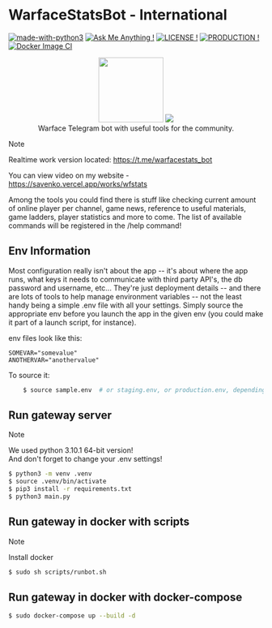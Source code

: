 # WarfaceStatsBot - International
[![made-with-python3](https://img.shields.io/badge/Made%20with-Python-1f425f.svg)](https://www.python.org/)
[![Ask Me Anything !](https://img.shields.io/badge/Ask%20me-anything-1abc9c.svg)](https://github.com/denver-code/warfacestats_bot/issues/new)
[![LICENSE !](https://img.shields.io/github/license/denver-code/warfacestats_bot)](https://github.com/denver-code/warfacestats_bot/blob/master/LICENSE) 
[![PRODUCTION !](https://img.shields.io/badge/Production-1f425f.svg)](https://t.me/warfacestats_bot) 
[![Docker Image CI](https://github.com/denver-code/warfacestats_bot/actions/workflows/docker-image.yml/badge.svg)](https://github.com/denver-code/warfacestats_bot/actions/workflows/docker-image.yml)
<p align="center">
    <a href="https://wf.my.com"><img height="128" src="https://i.imgur.com/AB5fREI.png"></a> <a href="https://discord.com"><img src="https://telegram.org/img/t_logo.png?1"></a> <br>
    Warface Telegram bot with useful tools for the community.
</p>

> [!NOTE]   
> Realtime work version located: https://t.me/warfacestats_bot  

You can view video on my website - https://savenko.vercel.app/works/wfstats
   
Among the tools you could find there is stuff like checking
current amount of online player per channel, game news,
reference to useful materials, game ladders, player statistics
and more to come. The list of available commands will be registered in the /help command!

## Env Information
Most configuration really isn't about the app -- it's about where the app runs, what keys it needs to communicate with third party API's, the db password and username, etc... They're just deployment details -- and there are lots of tools to help manage environment variables -- not the least handy being a simple .env file with all your settings. Simply source the appropriate env before you launch the app in the given env (you could make it part of a launch script, for instance).

env files look like this:

    SOMEVAR="somevalue"
    ANOTHERVAR="anothervalue"

To source it:
``` Bash
    $ source sample.env  # or staging.env, or production.env, depending on where you're deploying to
```
## Run gateway server
> [!NOTE]
> We used python 3.10.1 64-bit version!  
> And don't forget to change your .env settings!  
``` Bash
$ python3 -m venv .venv
$ source .venv/bin/activate
$ pip3 install -r requirements.txt
$ python3 main.py
```

## Run gateway in docker with scripts
> [!NOTE]  
> Install docker  
``` Bash
$ sudo sh scripts/runbot.sh
```

## Run gateway in docker with docker-compose
``` Bash
$ sudo docker-compose up --build -d
```
